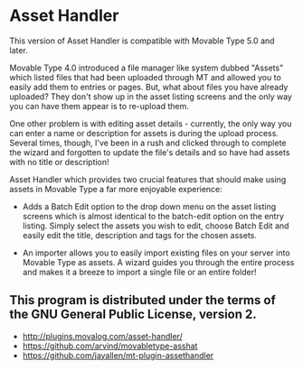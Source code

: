 # Asset Handler

This version of Asset Handler is compatible with Movable Type 5.0 and later.

Movable Type 4.0 introduced a file manager like system dubbed "Assets" which listed files that had been uploaded through MT and allowed you to easily add them to entries or pages. But, what about files you have already uploaded? They don't show up in the asset listing screens and the only way you can have them appear is to re-upload them.

One other problem is with editing asset details - currently, the only way you can enter a name or description for assets is during the upload process. Several times, though, I've been in a rush and clicked through to complete the wizard and forgotten to update the file's details and so have had assets with no title or description!

Asset Handler which provides two crucial features that should make using assets in Movable Type a far more enjoyable experience:

- Adds a Batch Edit option to the drop down menu on the asset listing screens which is almost identical to the batch-edit option on the entry listing. Simply select the assets you wish to edit, choose Batch Edit and easily edit the title, description and tags for the chosen assets.

- An importer allows you to easily import existing files on your server into Movable Type as assets. A wizard guides you through the entire process and makes it a breeze to import a single file or an entire folder!

## This program is distributed under the terms of the GNU General Public License, version 2.

+ http://plugins.movalog.com/asset-handler/
+ https://github.com/arvind/movabletype-asshat
+ https://github.com/jayallen/mt-plugin-assethandler